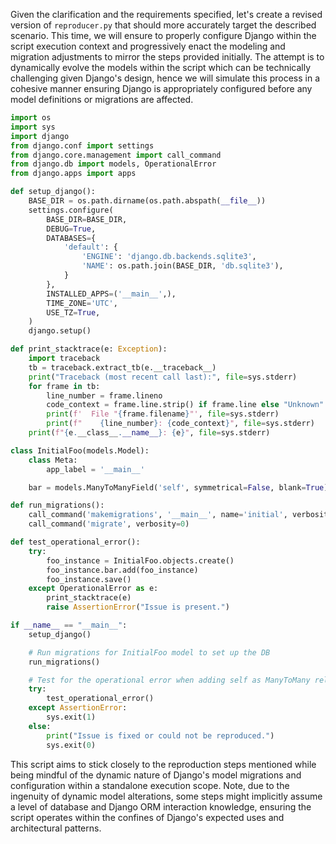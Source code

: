 Given the clarification and the requirements specified, let's create a revised version of `reproducer.py` that should more accurately target the described scenario. This time, we will ensure to properly configure Django within the script execution context and progressively enact the modeling and migration adjustments to mirror the steps provided initially. The attempt is to dynamically evolve the models within the script which can be technically challenging given Django's design, hence we will simulate this process in a cohesive manner ensuring Django is appropriately configured before any model definitions or migrations are affected.

```python
import os
import sys
import django
from django.conf import settings
from django.core.management import call_command
from django.db import models, OperationalError
from django.apps import apps

def setup_django():
    BASE_DIR = os.path.dirname(os.path.abspath(__file__))
    settings.configure(
        BASE_DIR=BASE_DIR,
        DEBUG=True,
        DATABASES={
            'default': {
                'ENGINE': 'django.db.backends.sqlite3',
                'NAME': os.path.join(BASE_DIR, 'db.sqlite3'),
            }
        },
        INSTALLED_APPS=('__main__',),
        TIME_ZONE='UTC',
        USE_TZ=True,
    )
    django.setup()

def print_stacktrace(e: Exception):
    import traceback
    tb = traceback.extract_tb(e.__traceback__)
    print("Traceback (most recent call last):", file=sys.stderr)
    for frame in tb:
        line_number = frame.lineno
        code_context = frame.line.strip() if frame.line else "Unknown"
        print(f'  File "{frame.filename}"', file=sys.stderr)
        print(f"    {line_number}: {code_context}", file=sys.stderr)
    print(f"{e.__class__.__name__}: {e}", file=sys.stderr)

class InitialFoo(models.Model):
    class Meta:
        app_label = '__main__'

    bar = models.ManyToManyField('self', symmetrical=False, blank=True)

def run_migrations():
    call_command('makemigrations', '__main__', name='initial', verbosity=0)
    call_command('migrate', verbosity=0)

def test_operational_error():
    try:
        foo_instance = InitialFoo.objects.create()
        foo_instance.bar.add(foo_instance)
        foo_instance.save()
    except OperationalError as e:
        print_stacktrace(e)
        raise AssertionError("Issue is present.")

if __name__ == "__main__":
    setup_django()

    # Run migrations for InitialFoo model to set up the DB
    run_migrations()

    # Test for the operational error when adding self as ManyToMany relation
    try:
        test_operational_error()
    except AssertionError:
        sys.exit(1)
    else:
        print("Issue is fixed or could not be reproduced.")
        sys.exit(0)
```

This script aims to stick closely to the reproduction steps mentioned while being mindful of the dynamic nature of Django's model migrations and configuration within a standalone execution scope. Note, due to the ingenuity of dynamic model alterations, some steps might implicitly assume a level of database and Django ORM interaction knowledge, ensuring the script operates within the confines of Django's expected uses and architectural patterns.